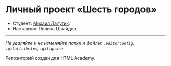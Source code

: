 # Личный проект «Шесть городов»

* Студент: [Михаил Лагутик](https://up.htmlacademy.ru/univer-js3/6/user/2671187).
* Наставник: Полина Шнайдер.

---

_Не удаляйте и не изменяйте папки и файлы:_
_`.editorconfig`, `.gitattributes`, `.gitignore`._


Репозиторий создан для HTML Academy.
